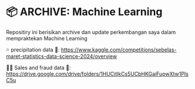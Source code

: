 # 📦 ARCHIVE: Machine Learning 

Repositiry ini berisikan archive dan update perkembangan saya dalam mempraktekan Machine Learning

💦 precipitation data 🔗: https://www.kaggle.com/competitions/sebelas-maret-statistics-data-science-2024/overview

🕵🏼 Sales and fraud data 🔗: https://drive.google.com/drive/folders/1HUCitlkCs5UCbHKGaiFupwXtw1PIsC5u
